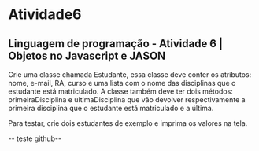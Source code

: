 # Atividade6
## Linguagem de programação - Atividade 6 | Objetos no Javascript e JASON

Crie uma classe chamada Estudante, essa classe deve conter os atributos: nome, e-mail, RA, curso e uma lista com o nome das disciplinas que o estudante está matriculado. A classe também deve ter dois métodos: primeiraDisciplina e ultimaDisciplina que vão devolver respectivamente a primeira disciplina que o estudante está matriculado e a última.

Para testar, crie dois estudantes de exemplo e imprima os valores na tela.

-- teste github--
